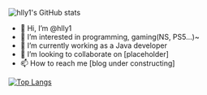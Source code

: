 ![hlly1's GitHub stats](https://github-readme-stats.vercel.app/api?username=hlly1&show_icons=true&theme=transparent)
- 👋 Hi, I’m @hlly1
- 👀 I’m interested in programming, gaming(NS, PS5...)~
- 🌱 I’m currently working as a Java developer
- 💞️ I’m looking to collaborate on [placeholder]
- 📫 How to reach me [blog under constructing]

[![Top Langs](https://github-readme-stats.vercel.app/api/top-langs/?username=hlly1&layout=compact)](https://github.com/hlly1)

<!---
hlly1/hlly1 is a ✨ special ✨ repository because its `README.md` (this file) appears on your GitHub profile.
You can click the Preview link to take a look at your changes.
--->

